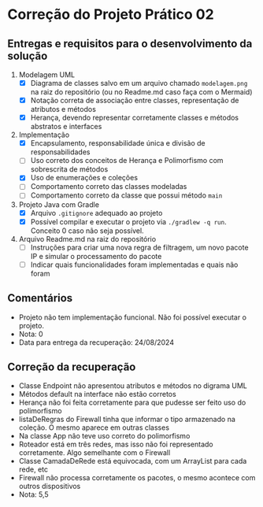 # Correção do Projeto Prático 02

## Entregas e requisitos para o desenvolvimento da solução

1. Modelagem UML
   - [x] Diagrama de classes salvo em um arquivo chamado `modelagem.png` na raiz do repositório (ou no Readme.md caso faça com o Mermaid)
   - [x] Notação correta de associação entre classes, representação de atributos e métodos
   - [x] Herança, devendo representar corretamente classes e métodos abstratos e interfaces
2. Implementação
   - [x] Encapsulamento, responsabilidade única e divisão de responsabilidades
   - [ ] Uso correto dos conceitos de Herança e Polimorfismo com sobrescrita de métodos
   - [x] Uso de enumerações e coleções
   - [ ] Comportamento correto das classes modeladas  
   - [ ] Comportamento correto da classe que possui método `main`
3. Projeto Java com Gradle
   - [x] Arquivo `.gitignore` adequado ao projeto 
   - [x] Possível compilar e executar o projeto via `./gradlew -q run`. Conceito 0 caso não seja possível.
4. Arquivo Readme.md na raiz do repositório
   - [ ] Instruções para criar uma nova regra de filtragem, um novo pacote IP e simular o processamento do pacote
   - [ ] Indicar quais funcionalidades foram implementadas e quais não foram

## Comentários

- Projeto não tem implementação funcional. Não foi possível executar o projeto.
- Nota: 0
- Data para entrega da recuperação: 24/08/2024

## Correção da recuperação

- Classe Endpoint não apresentou atributos e métodos no digrama UML
- Métodos default na interface não estão corretos
- Herança não foi feita corretamente para que pudesse ser feito uso do polimorfismo
- listaDeRegras do Firewall tinha que informar o tipo armazenado na coleção. O mesmo aparece em outras classes
- Na classe App não teve uso correto do polimorfismo
- Roteador está em três redes, mas isso não foi representado corretamente. Algo semelhante com o Firewall
- Classe CamadaDeRede está equivocada, com um ArrayList para cada rede, etc
- Firewall não processa corretamente os pacotes, o mesmo acontece com outros dispositivos
- Nota: 5,5
